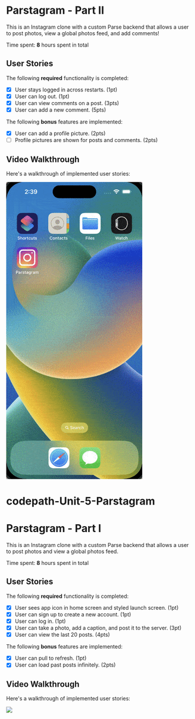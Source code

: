 # Parstagram - Part II

This is an Instagram clone with a custom Parse backend that allows a user to post photos, view a global photos feed, and add comments!

Time spent: **8** hours spent in total

## User Stories

The following **required** functionality is completed:

- [x] User stays logged in across restarts. (1pt)
- [x] User can log out. (1pt)
- [x] User can view comments on a post. (3pts)
- [x] User can add a new comment. (5pts)

The following **bonus** features are implemented:

- [x] User can add a profile picture. (2pts)
- [ ] Profile pictures are shown for posts and comments. (2pts)

## Video Walkthrough

Here's a walkthrough of implemented user stories:

![](https://github.com/eluzung/codepath-Unit-5-Parstagram-Part-2/blob/main/codepath-Unit-5-Parstagram-Part-2.gif)

# codepath-Unit-5-Parstagram
# Parstagram - Part I

This is an Instagram clone with a custom Parse backend that allows a user to post photos and view a global photos feed.

Time spent: **8** hours spent in total

## User Stories

The following **required** functionality is completed:

- [x] User sees app icon in home screen and styled launch screen. (1pt)
- [x] User can sign up to create a new account. (1pt)
- [x] User can log in. (1pt)
- [x] User can take a photo, add a caption, and post it to the server. (3pt)
- [x] User can view the last 20 posts. (4pts)

The following **bonus** features are implemented:

- [x] User can pull to refresh. (1pt)
- [x] User can load past posts infinitely. (2pts)

## Video Walkthrough

Here's a walkthrough of implemented user stories:

![](https://github.com/eluzung/codepath-Unit-5-Parstagram/blob/main/codepath_Unit_5_Parstagram.gif)
